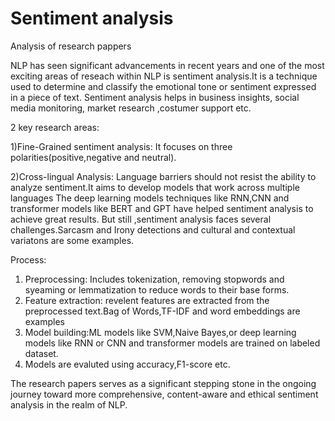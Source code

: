 # Sentiment analysis
Analysis of research pappers


NLP has seen significant advancements in recent years and one of the most exciting areas of reseach within NLP is sentiment analysis.It is a technique used to determine and classify the emotional tone or sentiment expressed in a piece of text. 
Sentiment analysis helps in business insights, social media monitoring, market research ,costumer support etc.


2 key research areas:


1)Fine-Grained sentiment analysis:
It focuses on three polarities(positive,negative and neutral).


2)Cross-lingual Analysis:
Language barriers should not resist the ability to analyze sentiment.It aims to develop models that work across multiple languages
The deep learning models techniques like RNN,CNN and transformer models like BERT and GPT have helped sentiment analysis to achieve great results.
But still ,sentiment analysis faces several challenges.Sarcasm and Irony detections and cultural and contextual variatons are some examples. 



Process:



1) Preprocessing: Includes tokenization, removing stopwords and syeaming or lemmatization to reduce words to their base forms.
2) Feature extraction: revelent features are extracted from the preprocessed text.Bag of Words,TF-IDF and word embeddings are examples
3) Model building:ML models like SVM,Naive Bayes,or deep learning models like RNN or CNN  and transformer models are trained on labeled dataset.
4) Models are evaluted using accuracy,F1-score etc.


The research papers serves as a significant stepping stone in the ongoing journey toward more comprehensive, content-aware and ethical sentiment analysis in the realm of NLP.  

